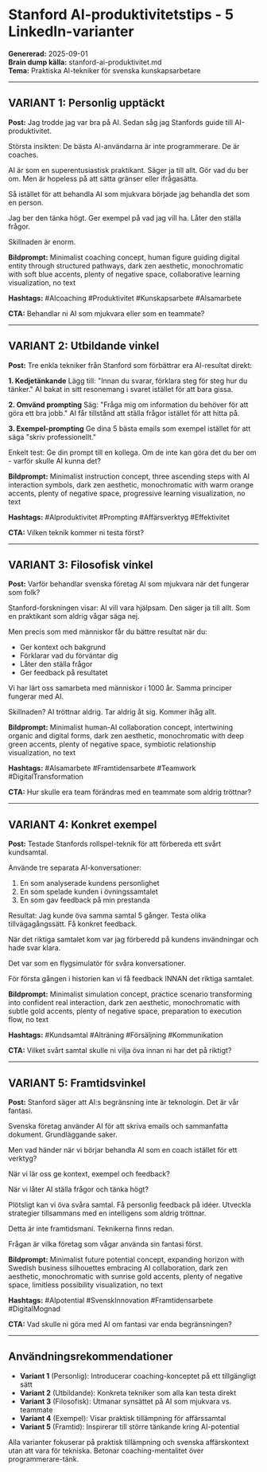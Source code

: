 # Stanford AI-produktivitetstips - 5 LinkedIn-varianter

**Genererad:** 2025-09-01  
**Brain dump källa:** stanford-ai-produktivitet.md  
**Tema:** Praktiska AI-tekniker för svenska kunskapsarbetare

---

## VARIANT 1: Personlig upptäckt

**Post:**
Jag trodde jag var bra på AI. Sedan såg jag Stanfords guide till AI-produktivitet.

Största insikten: De bästa AI-användarna är inte programmerare. De är coaches.

AI är som en superentusiastisk praktikant. Säger ja till allt. Gör vad du ber om. Men är hopeless på att sätta gränser eller ifrågasätta.

Så istället för att behandla AI som mjukvara började jag behandla det som en person.

Jag ber den tänka högt. Ger exempel på vad jag vill ha. Låter den ställa frågor.

Skillnaden är enorm.

**Bildprompt:**
Minimalist coaching concept, human figure guiding digital entity through structured pathways, dark zen aesthetic, monochromatic with soft blue accents, plenty of negative space, collaborative learning visualization, no text

**Hashtags:**
#AIcoaching #Produktivitet #Kunskapsarbete #AIsamarbete

**CTA:**
Behandlar ni AI som mjukvara eller som en teammate?

---

## VARIANT 2: Utbildande vinkel

**Post:**
Tre enkla tekniker från Stanford som förbättrar era AI-resultat direkt:

**1. Kedjetänkande**
Lägg till: "Innan du svarar, förklara steg för steg hur du tänker."
AI bakat in sitt resonemang i svaret istället för att bara gissa.

**2. Omvänd prompting** 
Säg: "Fråga mig om information du behöver för att göra ett bra jobb."
AI får tillstånd att ställa frågor istället för att hitta på.

**3. Exempel-prompting**
Ge dina 5 bästa emails som exempel istället för att säga "skriv professionellt."

Enkelt test: Ge din prompt till en kollega. Om de inte kan göra det du ber om - varför skulle AI kunna det?

**Bildprompt:**
Minimalist instruction concept, three ascending steps with AI interaction symbols, dark zen aesthetic, monochromatic with warm orange accents, plenty of negative space, progressive learning visualization, no text

**Hashtags:**
#AIproduktivitet #Prompting #Affärsverktyg #Effektivitet

**CTA:**
Vilken teknik kommer ni testa först?

---

## VARIANT 3: Filosofisk vinkel

**Post:**
Varför behandlar svenska företag AI som mjukvara när det fungerar som folk?

Stanford-forskningen visar: AI vill vara hjälpsam. Den säger ja till allt. Som en praktikant som aldrig vågar säga nej.

Men precis som med människor får du bättre resultat när du:
- Ger kontext och bakgrund
- Förklarar vad du förväntar dig
- Låter den ställa frågor
- Ger feedback på resultatet

Vi har lärt oss samarbeta med människor i 1000 år. Samma principer fungerar med AI.

Skillnaden? AI tröttnar aldrig. Tar aldrig åt sig. Kommer ihåg allt.

**Bildprompt:**
Minimalist human-AI collaboration concept, intertwining organic and digital forms, dark zen aesthetic, monochromatic with deep green accents, plenty of negative space, symbiotic relationship visualization, no text

**Hashtags:**
#AIsamarbete #Framtidensarbete #Teamwork #DigitalTransformation

**CTA:**
Hur skulle era team förändras med en teammate som aldrig tröttnar?

---

## VARIANT 4: Konkret exempel

**Post:**
Testade Stanfords rollspel-teknik för att förbereda ett svårt kundsamtal.

Använde tre separata AI-konversationer:
1. En som analyserade kundens personlighet  
2. En som spelade kunden i övningssamtalet
3. En som gav feedback på min prestanda

Resultat: Jag kunde öva samma samtal 5 gånger. Testa olika tillvägagångssätt. Få konkret feedback.

När det riktiga samtalet kom var jag förberedd på kundens invändningar och hade svar klara.

Det var som en flygsimulatör för svåra konversationer.

För första gången i historien kan vi få feedback INNAN det riktiga samtalet.

**Bildprompt:**
Minimalist simulation concept, practice scenario transforming into confident real interaction, dark zen aesthetic, monochromatic with subtle gold accents, plenty of negative space, preparation to execution flow, no text

**Hashtags:**
#Kundsamtal #AIträning #Försäljning #Kommunikation

**CTA:**
Vilket svårt samtal skulle ni vilja öva innan ni har det på riktigt?

---

## VARIANT 5: Framtidsvinkel

**Post:**
Stanford säger att AI:s begränsning inte är teknologin. Det är vår fantasi.

Svenska företag använder AI för att skriva emails och sammanfatta dokument. Grundläggande saker.

Men vad händer när vi börjar behandla AI som en coach istället för ett verktyg?

När vi lär oss ge kontext, exempel och feedback?

När vi låter AI ställa frågor och tänka högt?

Plötsligt kan vi öva svåra samtal. Få personlig feedback på idéer. Utveckla strategier tillsammans med en intelligens som aldrig tröttnar.

Detta är inte framtidsmani. Teknikerna finns redan.

Frågan är vilka företag som vågar använda sin fantasi först.

**Bildprompt:**
Minimalist future potential concept, expanding horizon with Swedish business silhouettes embracing AI collaboration, dark zen aesthetic, monochromatic with sunrise gold accents, plenty of negative space, limitless possibility visualization, no text

**Hashtags:**
#AIpotential #SvenskInnovation #Framtidensarbete #DigitalMognad

**CTA:**
Vad skulle ni göra med AI om fantasi var enda begränsningen?

---

## Användningsrekommendationer

- **Variant 1** (Personlig): Introducerar coaching-konceptet på ett tillgängligt sätt
- **Variant 2** (Utbildande): Konkreta tekniker som alla kan testa direkt
- **Variant 3** (Filosofisk): Utmanar synsättet på AI som mjukvara vs. teammate
- **Variant 4** (Exempel): Visar praktisk tillämpning för affärssamtal
- **Variant 5** (Framtid): Inspirerar till större tänkande kring AI-potential

Alla varianter fokuserar på praktisk tillämpning och svenska affärskontext utan att vara för tekniska. Betonar coaching-mentalitet över programmerare-tänk.